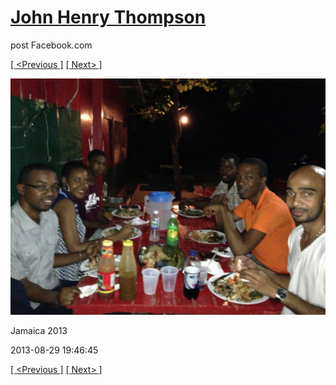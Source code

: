 # [John Henry Thompson](../README.md)
post Facebook.com

[[ <Previous ]](2013-08-29-26.md) [[ Next> ]](2013-08-29-28.md)

[![](../media/2013-08-29/Jamaica-2038.jpg)](../README.md)

Jamaica 2013

2013-08-29 19:46:45

[[ <Previous ]](2013-08-29-26.md) [[ Next> ]](2013-08-29-28.md)